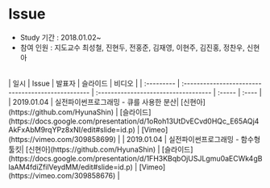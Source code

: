 # Issue

- Study 기간 : 2018.01.02~
- 참여 인원 : 지도교수 최성철, 진현두, 전홍준, 김재영, 이현주, 김진홍, 정찬우, 신현아

<br>
| 일시         | Issue                                             |                    발표자             | 슬라이드 | 비디오 |
| :--------- | :------------------------------------------------- | :----------------------------------- | :----- |  :---- |
| 2019.01.04 | 실전파이썬프로그래밍 - 큐를 사용한 분산| [신현아](https://github.com/HyunaShin) | [슬라이드](https://docs.google.com/presentation/d/1oRoh13UtDvECvd0HQc_E65AQj4AkFxAbM9rqYPz8xNI/edit#slide=id.p) |  [Vimeo](https://vimeo.com/309858699) |
| 2019.01.04 | 실전파이썬프로그래밍 - 함수형툴킷| [신현아](https://github.com/HyunaShin) | [슬라이드](https://docs.google.com/presentation/d/1FH3KBqbOjUSJLgmu0aECWk4gBlaAM4fdiZfilVeydMM/edit#slide=id.p) |  [Vimeo](https://vimeo.com/309858676) |
